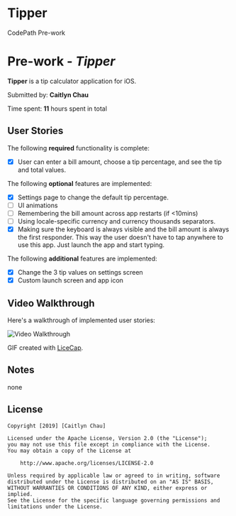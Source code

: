 # Tipper
CodePath Pre-work

# Pre-work - *Tipper*

**Tipper** is a tip calculator application for iOS.

Submitted by: **Caitlyn Chau**

Time spent: **11** hours spent in total

## User Stories

The following **required** functionality is complete:

* [x] User can enter a bill amount, choose a tip percentage, and see the tip and total values.

The following **optional** features are implemented:
* [x] Settings page to change the default tip percentage.
* [ ] UI animations
* [ ] Remembering the bill amount across app restarts (if <10mins)
* [ ] Using locale-specific currency and currency thousands separators.
* [x] Making sure the keyboard is always visible and the bill amount is always the first responder. This way the user doesn't have to tap anywhere to use this app. Just launch the app and start typing.

The following **additional** features are implemented:

- [x] Change the 3 tip values on settings screen
- [x] Custom launch screen and app icon

## Video Walkthrough 

Here's a walkthrough of implemented user stories:

<img src='https://imgur.com/a/hYFbonF' title='Video Walkthrough'>

GIF created with [LiceCap](http://www.cockos.com/licecap/).

## Notes
none

## License

    Copyright [2019] [Caitlyn Chau]

    Licensed under the Apache License, Version 2.0 (the "License");
    you may not use this file except in compliance with the License.
    You may obtain a copy of the License at

        http://www.apache.org/licenses/LICENSE-2.0

    Unless required by applicable law or agreed to in writing, software
    distributed under the License is distributed on an "AS IS" BASIS,
    WITHOUT WARRANTIES OR CONDITIONS OF ANY KIND, either express or implied.
    See the License for the specific language governing permissions and
    limitations under the License.
